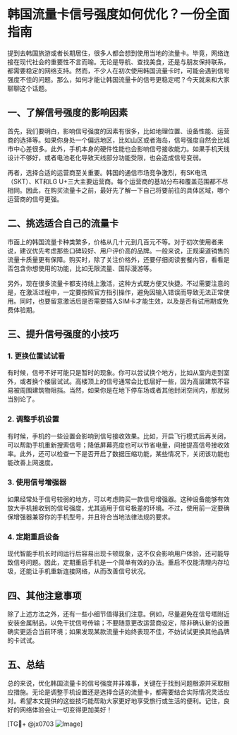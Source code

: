 # 韩国流量卡信号强度如何优化？一份全面指南

提到去韩国旅游或者长期居住，很多人都会想到使用当地的流量卡。毕竟，网络连接在现代社会的重要性不言而喻。无论是导航、查找美食，还是与朋友保持联系，都需要稳定的网络支持。然而，不少人在初次使用韩国流量卡时，可能会遇到信号强度不佳的问题。那么，如何才能让韩国流量卡的信号更稳定呢？今天就来和大家聊聊这个话题。

## 一、了解信号强度的影响因素

首先，我们要明白，影响信号强度的因素有很多，比如地理位置、设备性能、运营商的选择等。如果你身处一个偏远地区，比如山区或者海岛，信号强度自然会比城市中心差很多。此外，手机本身的硬件性能也会影响信号接收能力。如果手机天线设计不够好，或者电池老化导致天线部分功能受限，也会造成信号变弱。

再者，选择合适的运营商至关重要。韩国的通信市场竞争激烈，有SK电讯（SKT）、KT和LG U+三大主要运营商。每个运营商的基站分布和覆盖范围都不尽相同。因此，在购买流量卡之前，最好先了解一下自己将要前往的具体区域，哪个运营商的信号更强。

## 二、挑选适合自己的流量卡

市面上的韩国流量卡种类繁多，价格从几十元到几百元不等。对于初次使用者来说，建议优先考虑那些口碑较好、用户评价高的品牌。一般来说，正规渠道销售的流量卡质量更有保障。购买时，除了关注价格外，还要仔细阅读套餐内容，看看是否包含你想使用的功能，比如无限流量、国际漫游等。

另外，现在很多流量卡都支持线上激活，这种方式既方便又快捷。不过需要注意的是，在激活过程中，一定要按照官方指引操作，避免因输入错误而导致无法正常使用。同时，也要留意激活后是否需要插入SIM卡才能生效，以及是否有试用期或免费体验期。

## 三、提升信号强度的小技巧

### 1. 更换位置试试看

有时候，信号不好可能只是暂时的现象。你可以尝试换个地方，比如从室内走到室外，或者换个楼层试试。高楼顶上的信号通常会比低层好一些，因为高层建筑不容易被周围建筑物阻挡。当然，如果你是在地下停车场或者其他封闭空间内，那就另当别论了。

### 2. 调整手机设置

有时候，手机的一些设置会影响到信号接收效果。比如，开启飞行模式后再关闭，可以帮助手机重新搜索信号；降低屏幕亮度也可以节省电量，间接提高信号接收效率。此外，还可以检查一下是否开启了数据压缩功能，某些情况下，关闭该功能也能改善上网速度。

### 3. 使用信号增强器

如果经常处于信号较弱的地方，可以考虑购买一款信号增强器。这种设备能够有效放大手机接收到的信号强度，尤其适用于信号极差的环境。不过，使用前一定要确保增强器兼容你的手机型号，并且符合当地法律法规的要求。

### 4. 定期重启设备

现代智能手机长时间运行后容易出现卡顿现象，这不仅会影响用户体验，还可能导致信号问题。因此，定期重启手机是一个简单有效的办法。重启不仅能清理内存垃圾，还能让手机重新连接网络，从而改善信号状况。

## 四、其他注意事项

除了上述方法之外，还有一些小细节值得我们注意。例如，尽量避免在信号塔附近安装金属制品，以免干扰信号传输；不要随意更改运营商设定，除非确认新的设置确实更适合当前环境；如果发现某款流量卡始终表现不佳，不妨试试更换其他品牌的卡试试。

## 五、总结

总的来说，优化韩国流量卡的信号强度并非难事，关键在于找到问题根源并采取相应措施。无论是调整手机设置还是选择合适的流量卡，都需要结合实际情况灵活应对。希望本文提供的这些技巧能帮助大家更好地享受旅行或生活的便利。记住，良好的网络体验会让一切变得更加美好！

[TG💪+ @jx0703 ![Image](https://github.com/user-attachments/assets/dbca1d08-cadb-493c-b0ec-ad6f7a83f270)]